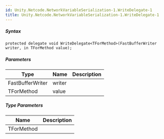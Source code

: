 ```yaml
---
id: Unity.Netcode.NetworkVariableSerialization-1.WriteDelegate-1
title: Unity.Netcode.NetworkVariableSerialization-1.WriteDelegate-1
---
```


 

##### Syntax

<div class="codewrapper">

``` lang-csharp
protected delegate void WriteDelegate<TForMethod>(FastBufferWriter writer, in TForMethod value);
```

</div>

##### Parameters

| Type             | Name   | Description |
|------------------|--------|-------------|
| FastBufferWriter | writer |             |
| TForMethod       | value  |             |

##### Type Parameters

| Name       | Description |
|------------|-------------|
| TForMethod |             |

 
